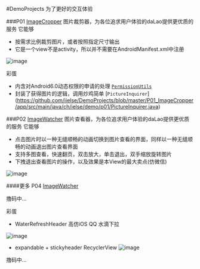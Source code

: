 #DemoProjects
为了更好的交互体验

###P01 [ImageCropper](https://github.com/iielse/DemoProjects/tree/master/P01_ImageCropper)
图片裁剪器，为各位追求用户体验的daLao提供更优质的服务
它能够
* 按需求比例裁剪图片，或者按照指定尺寸输出
* 它是一个view不是activity，所以并不需要在AndroidManifest.xml中注册

![image](https://github.com/iielse/DemoProjects/blob/master/P01_ImageCropper/previews/111.gif)

彩蛋
* 内含对Android6.0动态权限的申请的处理 
[`PermissionUtils`](https://github.com/iielse/DemoProjects/blob/master/P01_ImageCropper/app/src/main/java/ch/ielse/demo/p01/PermissionUtils.java)
* 封装了获得图片的逻辑，调用炒鸡简单
[`PictureInquirer`]
(https://github.com/iielse/DemoProjects/blob/master/P01_ImageCropper/app/src/main/java/ch/ielse/demo/p01/PictureInquirer.java)

###P02 [ImageWatcher](https://github.com/iielse/DemoProjects/tree/master/P02_ImageWatcher)
图片查看器，为各位追求用户体验的daLao提供更优质的服务 它能够
* 点击图片时以一种无缝顺畅的动画切换到图片查看的界面，同样以一种无缝顺畅的动画退出图片查看界面 
* 支持多图查看，快速翻页，双击放大，单击退出，双手缩放旋转图片 
* 下拽退出查看图片的操作，以及效果是本View的最大卖点(仿微信)

![image](https://github.com/iielse/DemoProjects/blob/master/P02_ImageWatcher/previews/111.gif)


####更多
P04 [ImageWatcher](https://github.com/iielse/DemoProjects/tree/master/P04_TitleAndPager)

撸码中...

彩蛋
* WaterRefreshHeader 高仿iOS QQ 水滴下拉

![image](https://github.com/iielse/DemoProjects/blob/master/P04_TitleAndPager/previews/222.gif)


* expandable + stickyheader RecyclerView 
![image](https://github.com/iielse/DemoProjects/blob/master/P04_TitleAndPager/previews/333.gif)


撸码中...
